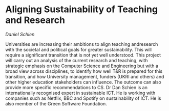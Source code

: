 
# Aligning Sustainability of Teaching and Research

_Daniel Schien_

Universities are increasing their ambitions to align teaching andresearch with the societal and political goals for greater
sustainability. This will require a significant transition that is not
yet well understood. This project will carry out an analysis of the
current research and teaching, with strategic emphasis on the Computer
Science and Engineering but with a broad view across disciplines, to
identify how well T&R is prepared for this transition, and how
University management, funders (UKRI and others) and other higher
education stakeholders can influence. The outcome can also provide
more specific recommendations to CS. Dr Dan Schien is an
internationally recognised expert in sustainable ICT. He is working
with companies such as Netflix, BBC and Spotify on sustainability of
ICT. He is also member of the Green Software Foundation.
